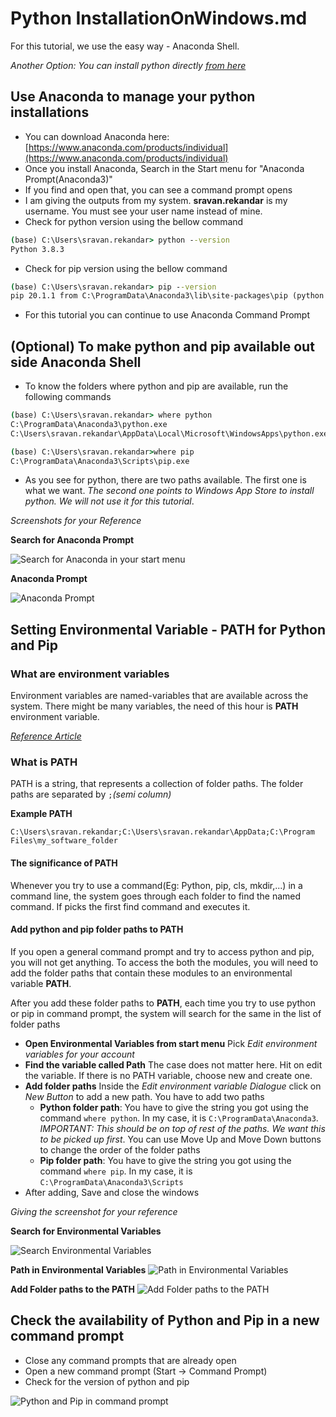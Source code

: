 # Python InstallationOnWindows.md

For this tutorial, we use the easy way - Anaconda Shell.

_Another Option: You can install python directly [from here](https://www.python.org/downloads/)_

## Use Anaconda to manage your python installations

- You can download Anaconda here: [https://www.anaconda.com/products/individual](https://www.anaconda.com/products/individual)
- Once you install Anaconda, Search in the Start menu for "Anaconda Prompt(Anaconda3)"
- If you find and open that, you can see a command prompt opens
- I am giving the outputs from my system. **sravan.rekandar** is my username. You must see your user name instead of mine.
- Check for python version using the bellow command

```cmd
(base) C:\Users\sravan.rekandar> python --version
Python 3.8.3
```

- Check for pip version using the bellow command

```cmd
(base) C:\Users\sravan.rekandar> pip --version
pip 20.1.1 from C:\ProgramData\Anaconda3\lib\site-packages\pip (python 3.8)
```

- For this tutorial you can continue to use Anaconda Command Prompt

## (Optional) To make python and pip available out side Anaconda Shell

- To know the folders where python and pip are available, run the following commands

```cmd
(base) C:\Users\sravan.rekandar> where python
C:\ProgramData\Anaconda3\python.exe
C:\Users\sravan.rekandar\AppData\Local\Microsoft\WindowsApps\python.exe

(base) C:\Users\sravan.rekandar>where pip
C:\ProgramData\Anaconda3\Scripts\pip.exe
```

- As you see for python, there are two paths available. The first one is what we want. _The second one points to Windows App Store to install python. We will not use it for this tutorial_.

_Screenshots for your Reference_

**Search for Anaconda Prompt**

![Search for Anaconda in your start menu](images/anaconda-search.png)

**Anaconda Prompt**

![Anaconda Prompt](images/anaconda-prompt.png)

## Setting Environmental Variable - PATH for Python and Pip

### What are environment variables

Environment variables are named-variables that are available across the system. There might be many variables, the need of this hour is **PATH** environment variable.

_[Reference Article](https://en.wikipedia.org/wiki/Environment_variable)_

### What is PATH

PATH is a string, that represents a collection of folder paths. The folder paths are separated by ```;```_(semi column)_

**Example PATH**

```text
C:\Users\sravan.rekandar;C:\Users\sravan.rekandar\AppData;C:\Program Files\my_software_folder
```

#### The significance of PATH

Whenever you try to use a command(Eg: Python, pip, cls, mkdir,...) in a command line, the system goes through each folder to find the named command. If picks the first find command and executes it.

#### Add python and pip folder paths to PATH

If you open a general command prompt and try to access python and pip, you will not get anything. To access the both the modules, you will need to add the folder paths that contain these modules to an environmental variable **PATH**.

After you add these folder paths to **PATH**, each time you try to use python or pip in command prompt, the system will search for the same in the list of folder paths

- **Open Environmental Variables from start menu** Pick _Edit environment variables for your account_
- **Find the variable called Path** The case does not matter here. Hit on edit the variable. If there is no PATH variable, choose new and create one.
- **Add folder paths** Inside the _Edit environment variable Dialogue_ click on _New Button_ to add a new path. You have to add two paths
  - **Python folder path**: You have to give the string you got using the command ```where python```. In my case, it is ```C:\ProgramData\Anaconda3```. _IMPORTANT: This should be on top of rest of the paths. We want this to be picked up first_. You can use Move Up and Move Down buttons to change the order of the folder paths
  - **Pip folder path**: You have to give the string you got using the command ```where pip```. In my case, it is ```C:\ProgramData\Anaconda3\Scripts```
- After adding, Save and close the windows

_Giving the screenshot for your reference_

**Search for Environmental Variables**

![Search Environmental Variables](images/environment-variables-search.png)

**Path in Environmental Variables**
![Path in Environmental Variables](images/path-in-dialog.png)

**Add Folder paths to the PATH**
![Add Folder paths to the PATH](images/path-folder-paths.png)

## Check the availability of Python and Pip in a new command prompt

- Close any command prompts that are already open
- Open a new command prompt (Start -> Command Prompt)
- Check for the version of python and pip

![Python and Pip in command prompt](images/python-and-pip-in-cmd.png)
